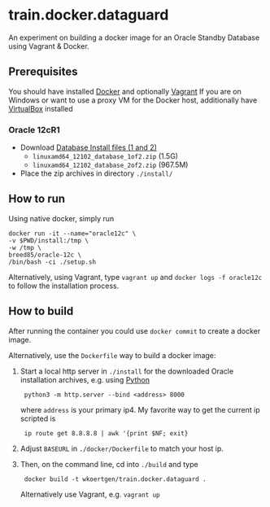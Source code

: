 # train.docker.dataguard
An experiment on building a docker image for an Oracle Standby Database using Vagrant & Docker.

## Prerequisites

You should have installed [Docker](https://www.docker.com/) and optionally [Vagrant](https://www.vagrantup.com/)
If you are on Windows or want to use a proxy VM for the Docker host, additionally have [VirtualBox](https://www.virtualbox.org/) installed

### Oracle 12cR1

- Download [Database Install files (1 and 2)](http://www.oracle.com/technetwork/database/enterprise-edition/downloads/database12c-linux-download-1959253.html)
    - `linuxamd64_12102_database_1of2.zip` (1.5G)
    - `linuxamd64_12102_database_2of2.zip` (967.5M)
- Place the zip archives in directory `./install/`

## How to run

Using native docker, simply run

    docker run -it --name="oracle12c" \
    -v $PWD/install:/tmp \
    -w /tmp \
    breed85/oracle-12c \
    /bin/bash -ci ./setup.sh

Alternatively, using Vagrant, type `vagrant up` and `docker logs -f oracle12c` to follow the installation process.

## How to build

After running the container you could use `docker commit` to create a docker image.

Alternatively, use the `Dockerfile` way to build a docker image:

1. Start a local http server in `./install` for the downloaded Oracle installation archives, e.g. using [Python](http://stackoverflow.com/questions/26692708/how-to-add-a-file-to-an-image-in-dockerfile-without-using-the-add-or-copy-direct)

        python3 -m http.server --bind <address> 8000
        
	where `address` is your primary ip4. My favorite way to get the current ip scripted is

        ip route get 8.8.8.8 | awk '{print $NF; exit}
        
2. Adjust `BASEURL` in `./docker/Dockerfile` to match your host ip.

3. Then, on the command line, cd into `./build` and type

        docker build -t wkoertgen/train.docker.dataguard .
        
	Alternatively use Vagrant, e.g. `vagrant up`
